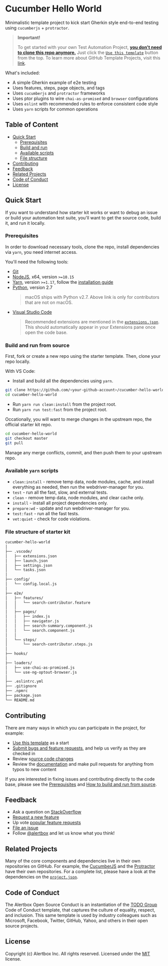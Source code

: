 # Cucumber Hello World

Minimalistic template project to kick start Gherkin style end-to-end testing using `cucumberjs` + `protractor`.

> **Important!**
>
> To get started with your own Test Automation Project, [**you don't need to clone this repo anymore.**](https://github.blog/2019-06-06-generate-new-repositories-with-repository-templates/) Just click the [`Use this template`](https://github.com/kosalanuwan/cucumber-hello-world/generate) button from the top. To learn more about GitHub Template Projects, visit this [link](https://help.github.com/en/articles/creating-a-repository-from-a-template).

What's included:

- A simple Gherkin example of e2e testing
- Uses features, steps, page objects, and tags
- Uses `cucumberjs` and `protractor` frameworks
- Uses ptor plugins to wire `chai-as-promised` and `browser` configurations
- Uses `eslint` with recommended rules to enforce consistent code style
- Uses `yarn` scripts for common operations

## Table of Content

- [Quick Start](#quick-start)
  - [Prerequisites](#prerequisites)
  - [Build and run](#build-and-run-from-source)
  - [Available scripts](#available-yarn-scripts)
  - [File structure](#file-structure-of-starter-kit)
- [Contributing](#contributing)
- [Feedback](#feedback)
- [Related Projects](#related-projects)
- [Code of Conduct](#code-of-conduct)
- [License](#license)

## Quick Start

If you want to understand how starter kit works or want to debug an issue or build your automation test suite, you'll want to get the source code, build it, and run it locally.

### Prerequisites

In order to download necessary tools, clone the repo, install dependencies via `yarn`, you need internet access.

You'll need the following tools:

- [Git]()
- [NodeJS](), x64, version `>=10.15`
- [Yarn](), version `>=1.17`, follow the [installation guide]()
- [Python](), version 2.7
  > macOS ships with Python v2.7. Above link is only for contributors that are not on macOS.
- [Visual Studio Code]()
  > Recommended extensions are mentioned in the [`extensions.json`](). This should automatically appear in your Extensions pane once open the code base.

### Build and run from source

First, fork or create a new repo using the starter template. Then, clone your repo locally.

With VS Code:

- Install and build all the dependencies using `yarn`.
```bash
git clone https://github.com/<your-github-account>/cucumber-hello-world
cd cucumber-hello-world
```
- Run `yarn run clean:install` from the project root.
- Run `yarn run test:fast` from the project root.

Occationally, you will want to merge changes in the upstream repo, the official starter kit repo.
```bash
cd cucumber-hello-world
git checkout master
git pull
```
Manage any merge conflicts, commit, and then push them to your upstream repo.

### Available `yarn` scripts

- `clean:install` - remove temp data, node modules, cache, and install everything as needed, then run the webdriver-manager for you.
- `test` - run all the fast, slow, and external tests.
- `clean` - remove temp data, node modules, and clear cache only.
- `install` - install all project dependencies only.
- `prepare:wd` - update and run webdriver-manager for you.
- `test:fast` - run all the fast tests.
- `vet:quiet` - check for code violations.

### File structure of starter kit
```bash
cucumber-hello-world
│
├── .vscode/
│   ├── extensions.json
│   ├── launch.json
│   ├── settings.json
│   └── tasks.json
│
├── config/
│   └── config.local.js
│
├── e2e/
│   ├── features/
│   │   └── search-contributor.feature
│   │
│   ├── pages/
│   │   ├── index.js
│   │   ├── navigator.js
│   │   ├── search-summary.component.js
│   │   └── search.component.js
│   │
│   └── steps/
│       └── search-contributor.steps.js
│
├── hooks/
│
├── loaders/
│   ├── use-chai-as-promised.js
│   └── use-ng-optout-browser.js
│
├── .eslintrc.yml
├── .gitignore
├── .npmrc
├── package.json
└── README.md
```

## Contributing

There are many ways in which you can participate in the project, for example:

- [Use this template]() as a start
- [Submit bugs and feature requests](), and help us verify as they are checked in
- Review s[ource code changes]()
- Review the [documentation]() and make pull requests for anything from typos to new content

If you are interested in fixing issues and contributing directly to the code base, please see the [Prerequisites](#prerequisites) and [How to build and run from source](#build-and-run).

## Feedback

- Ask a question on [StackOverflow]()
- [Request a new feature]()
- Up vote [popular feature requests]()
- [File an issue]()
- Follow [@alertbox]() and let us know what you think!

## Related Projects

Many of the core components and dependencies live in their own repositories on GitHub. For example, the [CucumberJS]() and the [Protractor]() have their own repositories. For a complete list, please have a look at the dependencies on the [`project.json`]().

## Code of Conduct

The Alertbox Open Source Conduct is an instantiation of the [TODO Group](https://todogroup.org/) Code of Conduct template, that captures the culture of equality, respect, and inclusion. This same template is used by industry colleagues such as Microsoft, Facebook, Twitter, GitHub, Yahoo, and others in their open source projects.

## License

Copyright (c) Alertbox Inc. All rights reserved.
Licensed under the [MIT](LICENSE) license.